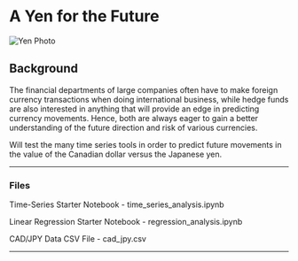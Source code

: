 # A Yen for the Future

![Yen Photo](Images/unit-10-readme-photo.png)

## Background

The financial departments of large companies often have to make foreign currency transactions when doing international business, while hedge funds are also interested in anything that will provide an edge in predicting currency movements. Hence, both are always eager to gain a better understanding of the future direction and risk of various currencies. 

Will test the many time series tools in order to predict future movements in the value of the Canadian dollar versus the Japanese yen.


- - -

### Files

Time-Series Starter Notebook - time_series_analysis.ipynb

Linear Regression Starter Notebook - regression_analysis.ipynb

CAD/JPY Data CSV File - cad_jpy.csv

- - -

